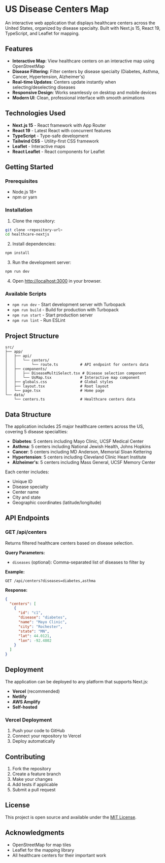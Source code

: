 # US Disease Centers Map

An interactive web application that displays healthcare centers across the United States, organized by disease specialty. Built with Next.js 15, React 19, TypeScript, and Leaflet for mapping.

## Features

- **Interactive Map**: View healthcare centers on an interactive map using OpenStreetMap
- **Disease Filtering**: Filter centers by disease specialty (Diabetes, Asthma, Cancer, Hypertension, Alzheimer's)
- **Real-time Updates**: Centers update instantly when selecting/deselecting diseases
- **Responsive Design**: Works seamlessly on desktop and mobile devices
- **Modern UI**: Clean, professional interface with smooth animations

## Technologies Used

- **Next.js 15** - React framework with App Router
- **React 19** - Latest React with concurrent features
- **TypeScript** - Type-safe development
- **Tailwind CSS** - Utility-first CSS framework
- **Leaflet** - Interactive maps
- **React Leaflet** - React components for Leaflet

## Getting Started

### Prerequisites

- Node.js 18+ 
- npm or yarn

### Installation

1. Clone the repository:
```bash
git clone <repository-url>
cd healthcare-nextjs
```

2. Install dependencies:
```bash
npm install
```

3. Run the development server:
```bash
npm run dev
```

4. Open [http://localhost:3000](http://localhost:3000) in your browser.

### Available Scripts

- `npm run dev` - Start development server with Turbopack
- `npm run build` - Build for production with Turbopack
- `npm run start` - Start production server
- `npm run lint` - Run ESLint

## Project Structure

```
src/
├── app/
│   ├── api/
│   │   └── centers/
│   │       └── route.ts          # API endpoint for centers data
│   ├── components/
│   │   ├── DiseaseMultiSelect.tsx # Disease selection component
│   │   └── UsMap.tsx             # Interactive map component
│   ├── globals.css               # Global styles
│   ├── layout.tsx                # Root layout
│   └── page.tsx                  # Home page
└── data/
    └── centers.ts                # Healthcare centers data
```

## Data Structure

The application includes 25 major healthcare centers across the US, covering 5 disease specialties:

- **Diabetes**: 5 centers including Mayo Clinic, UCSF Medical Center
- **Asthma**: 5 centers including National Jewish Health, Johns Hopkins
- **Cancer**: 5 centers including MD Anderson, Memorial Sloan Kettering
- **Hypertension**: 5 centers including Cleveland Clinic Heart Institute
- **Alzheimer's**: 5 centers including Mass General, UCSF Memory Center

Each center includes:
- Unique ID
- Disease specialty
- Center name
- City and state
- Geographic coordinates (latitude/longitude)

## API Endpoints

### GET /api/centers

Returns filtered healthcare centers based on disease selection.

**Query Parameters:**
- `diseases` (optional): Comma-separated list of diseases to filter by

**Example:**
```
GET /api/centers?diseases=diabetes,asthma
```

**Response:**
```json
{
  "centers": [
    {
      "id": "c1",
      "disease": "diabetes",
      "name": "Mayo Clinic",
      "city": "Rochester",
      "state": "MN",
      "lat": 44.0121,
      "lon": -92.4802
    }
  ]
}
```

## Deployment

The application can be deployed to any platform that supports Next.js:

- **Vercel** (recommended)
- **Netlify**
- **AWS Amplify**
- **Self-hosted**

### Vercel Deployment

1. Push your code to GitHub
2. Connect your repository to Vercel
3. Deploy automatically

## Contributing

1. Fork the repository
2. Create a feature branch
3. Make your changes
4. Add tests if applicable
5. Submit a pull request

## License

This project is open source and available under the [MIT License](LICENSE).

## Acknowledgments

- OpenStreetMap for map tiles
- Leaflet for the mapping library
- All healthcare centers for their important work
